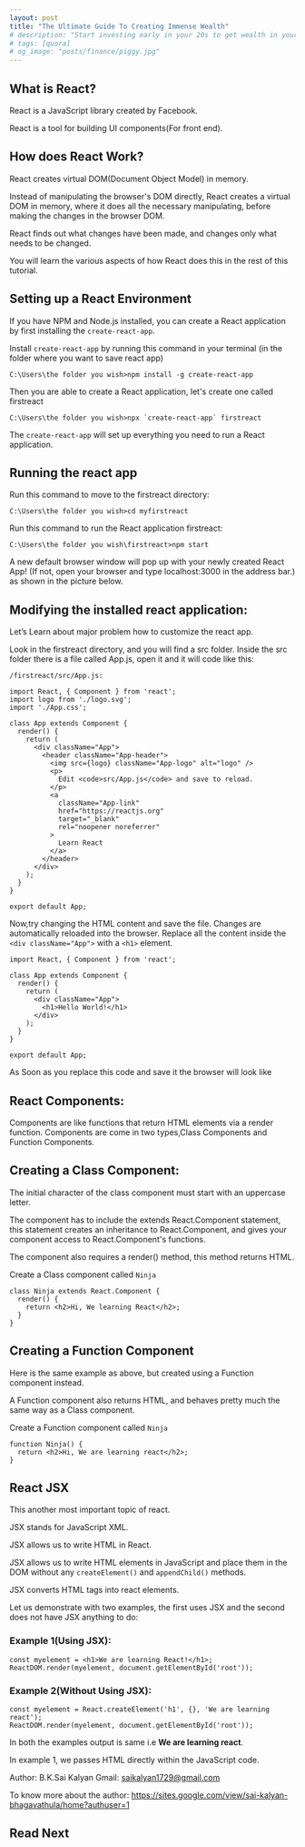 ```yaml
---
layout: post
title: "The Ultimate Guide To Creating Immense Wealth"
# description: "Start investing early in your 20s to get wealth in your 30s. This post will tell you the rules and steps to become financially independent early in your life."
# tags: [quora]
# og_image: "posts/finance/piggy.jpg"
---
```


<!-- {% include image.html path="posts/finance/piggy.jpg" path-detail="posts/finance/piggy.jpg" alt="Make Passive Income" %} -->


## What is React?

React is a JavaScript library created by Facebook.

React is a tool for building UI components(For front end).

## How does React Work?

React creates virtual DOM(Document Object Model) in memory.

Instead of manipulating the browser's DOM directly, React creates a virtual DOM in memory, where it does all the necessary manipulating, before making the changes in the browser DOM.

React finds out what changes have been made, and changes only what needs to be changed.

You will learn the various aspects of how React does this in the rest of this tutorial.

## Setting up a React Environment

If you have NPM and Node.js installed, you can create a React application by first installing the `create-react-app`.

Install `create-react-app` by running this command in your terminal
(in the folder where you want to save react app)

```
C:\Users\the folder you wish>npm install -g create-react-app
```

Then you are able to create a React application, let's create one called firstreact

```
C:\Users\the folder you wish>npx `create-react-app` firstreact
```

The `create-react-app` will set up everything you need to run a React application.
 
## Running the react app

Run this command to move to the firstreact directory:

```
C:\Users\the folder you wish>cd myfirstreact
```

Run this command to run the React application firstreact:

```
C:\Users\the folder you wish\firstreact>npm start
```

A new default browser window will pop up with your newly created React App! 
(If not, open your browser and type localhost:3000 in the address bar.) as shown in the picture below.

## Modifying the installed react application:

Let’s Learn about major problem how to customize the react app.

Look in the firstreact directory, and you will find a src folder. Inside the src folder there is a file called App.js, open it and it will code like this:

```
/firstreact/src/App.js:
```

```
import React, { Component } from 'react';
import logo from './logo.svg';
import './App.css';

class App extends Component {
  render() {
    return (
      <div className="App">
        <header className="App-header">
          <img src={logo} className="App-logo" alt="logo" />
          <p>
            Edit <code>src/App.js</code> and save to reload.
          </p>
          <a
            className="App-link"
            href="https://reactjs.org"
            target="_blank"
            rel="noopener noreferrer"
          >
            Learn React
          </a>
        </header>
      </div>
    );
  }
}

export default App;
```

Now,try changing the HTML content and save the file.
Changes are automatically reloaded into the browser.
Replace all the content inside the `<div className="App">` with a `<h1>` element.


```
import React, { Component } from 'react';

class App extends Component {
  render() {
    return (
      <div className="App">
        <h1>Hello World!</h1>
      </div>
    );
  }
}

export default App;
```

As Soon as you replace this code and save it the browser will look like


## React Components:

Components are like functions that return HTML elements via a render function.
Components are come in two types,Class Components and Function Components.

## Creating a Class Component:

The initial character of the class component must start with an uppercase letter.

The component has to include the extends React.Component statement, this statement creates an inheritance to React.Component, and gives your component access to React.Component's functions.

The component also requires a render() method, this method returns HTML.

Create a Class component called `Ninja`

```
class Ninja extends React.Component {
  render() {
    return <h2>Hi, We learning React</h2>;
  }
}
```

## Creating a Function Component

Here is the same example as above, but created using a Function component instead.

A Function component also returns HTML, and behaves pretty much the same way as a Class component.

Create a Function component called `Ninja`

```
function Ninja() {
  return <h2>Hi, We are learning react</h2>;
}
```

## React JSX

This another most important topic of react.

JSX stands for JavaScript XML.

JSX allows us to write HTML in React.

JSX allows us to write HTML elements in JavaScript and place them in the DOM without any `createElement()`  and `appendChild()` methods.

JSX converts HTML tags into react elements.

Let us demonstrate with two examples, the first uses JSX and the second does not have JSX anything to do:

### Example 1(Using JSX):

```
const myelement = <h1>We are learning React!</h1>;
ReactDOM.render(myelement, document.getElementById('root'));
```

### Example 2(Without Using JSX):

```
const myelement = React.createElement('h1', {}, 'We are learning react');
ReactDOM.render(myelement, document.getElementById('root'));
```

In both the examples output is same i.e **We are learning react**.

In example 1, we passes HTML directly within the JavaScript code.

Author: B.K.Sai Kalyan
Gmail: saikalyan1729@gmail.com

To know more about the author:
https://sites.google.com/view/sai-kalyan-bhagavathula/home?authuser=1



## Read Next

<!-- [How to make passive income? More importantly - WHY?](http://ngninja.com/posts/how-to-make-passive-income) -->